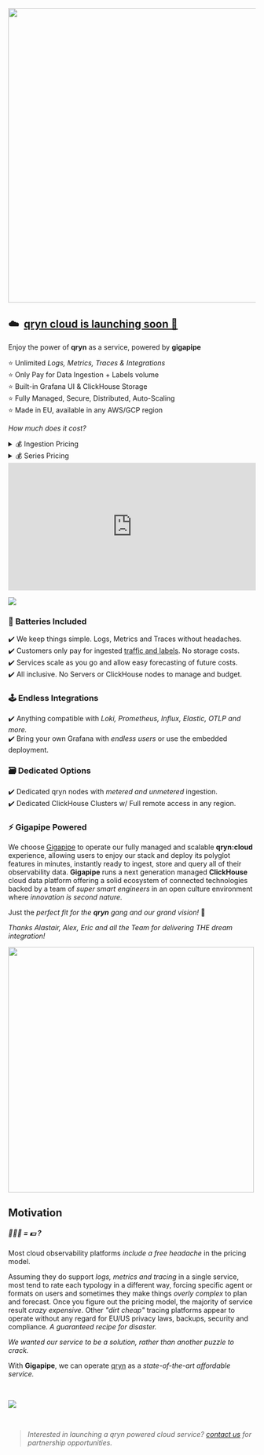<a href="https://app.gigapipe.com/signup?ref=qxip" target="_blank">
  <!-- <img src="https://user-images.githubusercontent.com/1423657/200078144-5d0b0960-2ad8-4b0c-9cdd-b7f8f9f516ae.png" width=500 /> -->
  <img src="https://user-images.githubusercontent.com/1423657/200078554-f8352174-9a6b-4f4a-90fc-1c6521d46c5b.png" width=600 />  
</a>

## ☁️&nbsp; [qryn cloud is launching soon 🚀](https://qryn.cloud)

Enjoy the power of **qryn** as a service, powered by **gigapipe**

⭐  Unlimited _Logs, Metrics, Traces & Integrations_<br>
⭐  Only Pay for Data Ingestion + Labels volume<br>
⭐  Built-in Grafana UI & ClickHouse Storage<br>
⭐  Fully Managed, Secure, Distributed, Auto-Scaling<br>
⭐  Made in EU, available in any AWS/GCP region<br>

_How much does it cost?_
<details>
 <summary>💰 Ingestion Pricing</summary>

*  _🔋 0-1 TB: **$0.89** x GB/month_<br>
*  _🔋🔋 1-10 TB: **$0.59** x GB/month_<br>
*  _🔋🔋🔋 10+ TB: **$0.39** x GB/month_<br>
<br>
⭐ Only pay for what you ingest. Disk space unmetered<br>

</details>

<details>
 <summary>💰 Series Pricing</summary>

*  _**$0.005** x [Series/month *](https://qryn.metrico.in/#/faq?id=fingerprints)_<br>
<br>
⭐ Fingerprints are shared between Logs and Metrics.<br>
⭐ Cardinality is calculated just [like Prometheus](https://qryn.metrico.in/#/faq?id=fingerprints)<br>
</details>

<iframe height="300" width="100%" scrolling="no" border=0 src="https://qryn.metrico.in/cloud/pricing.html" style="height: 260px; width: 100%; border: 0px; background: #FFF;"></iframe>

<a href="https://qryn.cloud" target="_blank"><img src="https://cdn.hashnode.com/res/hashnode/image/upload/v1668292168833/yhoe71kQ5I.png?width=200"></a>

### 🔋 Batteries Included

✔️ We keep things simple. Logs, Metrics and Traces without headaches.<br>
✔️ Customers only pay for ingested [traffic and labels](https://qryn.metrico.in/#/faq?id=fingerprints). No storage costs.<br>
✔️ Services scale as you go and allow easy forecasting of future costs.<br>
✔️ All inclusive. No Servers or ClickHouse nodes to manage and budget.<br>

### 🕹️ Endless Integrations

✔️ Anything compatible with _Loki, Prometheus, Influx, Elastic, OTLP and more._<br>
✔️ Bring your own Grafana with _endless users_ or use the embedded deployment.<br>

### 🗃️ Dedicated Options

✔️ Dedicated qryn nodes with _metered and unmetered_ ingestion.<br>
✔️ Dedicated ClickHouse Clusters w/ Full remote access in any region.<br>

### ⚡ Gigapipe Powered

We choose [Gigapipe](https://gigapipe.com) to operate our fully managed and scalable **qryn:cloud** experience, allowing users to enjoy our stack and deploy its polyglot features in minutes, instantly ready to ingest, store and query all of their observability data. **Gigapipe** runs a next generation managed **ClickHouse** cloud data platform offering a solid ecosystem of connected technologies backed by a team of _super smart engineers_ in an open culture environment where _innovation is second nature._ 

Just the _perfect fit for the **qryn** gang and our grand vision!_  🔎

_Thanks Alastair, Alex, Eric and all the Team for delivering THE dream integration!_ 

<a href="https://qryn.cloud" target="_blank">
  <img src="https://user-images.githubusercontent.com/1423657/199832448-b5b42495-bd88-45b5-a455-2e57fe828c63.png" width=500 />
</a>

<br>

## Motivation
##### 🧠🤯🎱 = 💵 ?

Most cloud observability platforms _include a free headache_ in the pricing model. 

Assuming they do support _logs, metrics and tracing_ in a single service, most tend to rate each typology in a different way, forcing specific agent or formats on users and sometimes they make things _overly complex_ to plan and forecast. Once you figure out the pricing model, the majority of service result _crazy expensive_. Other _"dirt cheap"_ tracing platforms appear to operate without any regard for EU/US privacy laws, backups, security and compliance. _A guaranteed recipe for disaster._

_*We wanted our service to be a solution, rather than another puzzle to crack.*_

With **Gigapipe**, we can operate [qryn](https://qryn.dev) as a _state-of-the-art affordable service._ 

<br>

<a href="https://qryn.cloud" target="_blank"><img src="https://cdn.hashnode.com/res/hashnode/image/upload/v1668278089084/D7HPyeUPf.png?width=250"></a>

<br>

> _Interested in launching a qryn powered cloud service? [contact us](mailto:info@qryn.dev) for partnership opportunities._

